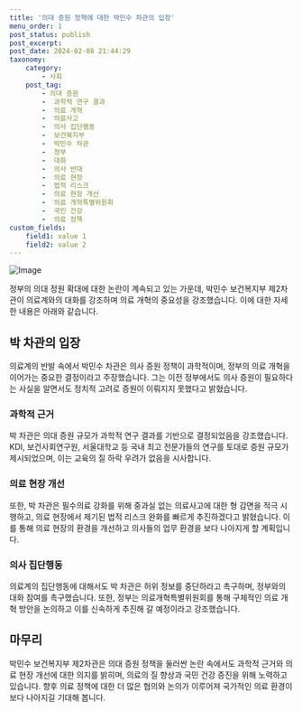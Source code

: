```yaml
---
title: '의대 증원 정책에 대한 박민수 차관의 입장'
menu_order: 1
post_status: publish
post_excerpt: 
post_date: 2024-02-08 21:44:29
taxonomy:
    category:
        - 사회
    post_tag:
        - 의대 증원
        -  과학적 연구 결과
        -  의료 개혁
        -  의료사고
        -  의사 집단행동
        -  보건복지부
        -  박민수 차관
        -  정부
        -  대화
        -  의사 반대
        -  의료 현장
        -  법적 리스크
        -  의료 현장 개선
        -  의료 개혁특별위원회
        -  국민 건강
        -  의료 정책
custom_fields:
    field1: value 1
    field2: value 2
---
```


![Image](https://imgnews.pstatic.net/image/586/2024/02/08/0000072646_001_20240208172701539.jpg?type=w647)

정부의 의대 정원 확대에 대한 논란이 계속되고 있는 가운데, 박민수 보건복지부 제2차관이 의료계와의 대화를 강조하며 의료 개혁의 중요성을 강조했습니다. 이에 대한 자세한 내용은 아래와 같습니다.
## 박 차관의 입장
의료계의 반발 속에서 박민수 차관은 의사 증원 정책이 과학적이며, 정부의 의료 개혁을 이어가는 중요한 결정이라고 주장했습니다. 그는 이전 정부에서도 의사 증원이 필요하다는 사실을 알면서도 정치적 고려로 증원이 이뤄지지 못했다고 밝혔습니다.
### 과학적 근거
박 차관은 의대 증원 규모가 과학적 연구 결과를 기반으로 결정되었음을 강조했습니다. KDI, 보건사회연구원, 서울대학교 등 국내 최고 전문가들의 연구를 토대로 증원 규모가 제시되었으며, 이는 교육의 질 하락 우려가 없음을 시사합니다.
### 의료 현장 개선
또한, 박 차관은 필수의료 강화를 위해 중과실 없는 의료사고에 대한 형 감면을 적극 시행하고, 의료 현장에서 제기된 법적 리스크 완화를 빠르게 추진하겠다고 밝혔습니다. 이를 통해 의료 현장의 환경을 개선하고 의사들의 업무 환경을 보다 나아지게 할 계획입니다.
### 의사 집단행동
의료계의 집단행동에 대해서도 박 차관은 허위 정보를 중단하라고 촉구하며, 정부와의 대화 참여를 촉구했습니다. 또한, 정부는 의료개혁특별위원회를 통해 구체적인 의료 개혁 방안을 논의하고 이를 신속하게 추진해 갈 예정이라고 강조했습니다.
## 마무리
박민수 보건복지부 제2차관은 의대 증원 정책을 둘러싼 논란 속에서도 과학적 근거와 의료 현장 개선에 대한 의지를 밝히며, 의료의 질 향상과 국민 건강 증진을 위해 노력하고 있습니다. 향후 의료 정책에 대한 더 많은 협의와 논의가 이루어져 국가적인 의료 환경이 보다 나아지길 기대해 봅니다.
